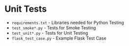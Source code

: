 # Unit Tests

- `requirements.txt`   - Libraries needed for Python Testing
- `test_smoke*.py`     - Tests for Smoke Testing
- `test_unit*.py`      - Tests for Unit Testing
- `flask_test_case.py` - Example Flask Test Case